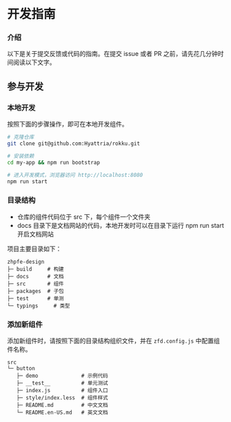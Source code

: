 # 开发指南

### 介绍

以下是关于提交反馈或代码的指南。在提交 issue 或者 PR 之前，请先花几分钟时间阅读以下文字。

## 参与开发

### 本地开发

按照下面的步骤操作，即可在本地开发组件。

```bash
# 克隆仓库
git clone git@github.com:Hyattria/rokku.git

# 安装依赖
cd my-app && npm run bootstrap

# 进入开发模式，浏览器访问 http://localhost:8080
npm run start
```

### 目录结构

- 仓库的组件代码位于 src 下，每个组件一个文件夹
- docs 目录下是文档网站的代码，本地开发时可以在目录下运行 npm run start 开启文档网站

项目主要目录如下：

```
zhpfe-design
├─ build     # 构建
├─ docs      # 文档
├─ src       # 组件
├─ packages  # 子包
├─ test      # 单测
└─ typings     # 类型
```

### 添加新组件

添加新组件时，请按照下面的目录结构组织文件，并在 `zfd.config.js` 中配置组件名称。

```
src
└─ button
   ├─ demo              # 示例代码
   ├─ __test__          # 单元测试
   ├─ index.js          # 组件入口
   ├─ style/index.less  # 组件样式
   ├─ README.md         # 中文文档
   └─ README.en-US.md   # 英文文档
```
